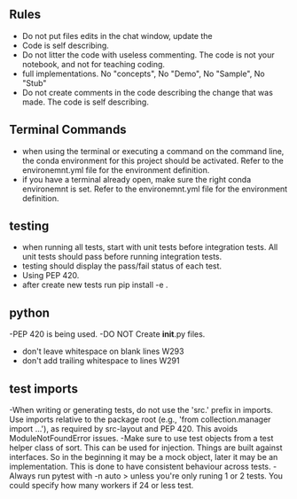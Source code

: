 ## Rules
- Do not put files edits in the chat window, update the 
- Code is self describing. 
- Do not litter the code with useless commenting. The code is not your notebook, and not for teaching coding.
- full implementations. No "concepts", No "Demo", No "Sample", No "Stub"
- Do not create comments in the code describing the change that was made. The code is self describing.

## Terminal Commands
- when using the terminal or executing a command on the command line, the conda environment for this project should be activated. Refer to the environemnt.yml file for the environment definition.
- if you have a terminal already open, make sure the right conda environemnt is set. Refer to the environemnt.yml file for the environment definition.

## testing
- when running all tests, start with unit tests before integration tests. All unit tests should pass before running integration tests.
- testing should display the pass/fail status of each test.
- Using PEP 420. 
- after create new tests run pip install -e .

## python
-PEP 420 is being used.
-DO NOT Create __init__.py files.
- don't leave whitespace on blank lines W293
- don't add trailing whitespace to lines W291

## test imports
-When writing or generating tests, do not use the 'src.' prefix in imports. Use imports relative to the package root (e.g., 'from collection.manager import ...'), as required by src-layout and PEP 420. This avoids ModuleNotFoundError issues.
-Make sure to use test objects from a test helper class of sort. This can be used for injection. Things are built against interfaces. So in the beginning it may be a mock object, later it may be an implementation. This is done to have consistent behaviour across tests.
-Always run pytest with -n auto > unless you're only runing 1 or 2 tests. You could specify how many workers if 24 or less test.